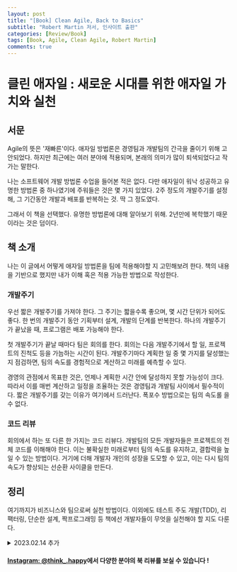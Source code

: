 ```yaml
---
layout: post
title: "[Book] Clean Agile, Back to Basics"
subtitle: "Robert Martin 저서, 인사이트 출판"
categories: [Review/Book]
tags: [Book, Agile, Clean Agile, Robert Martin]
comments: true
---
```


# 클린 애자일 : 새로운 시대를 위한 애자일 가치와 실천

## 서문

Agile의 뜻은 '재빠른'이다.
애자일 방법론은 경영팀과 개발팀의 간극을 줄이기 위해 고안되었다.
하지만 최근에는 여러 분야에 적용되며, 본래의 의미가 많이 퇴색되었다고 작가는 말한다.

나는 소프트웨어 개발 방법론 수업을 들어본 적은 없다.
다만 애자일이 워낙 성공하고 유명한 방법론 중 하나였기에 주워들은 것은 몇 가지 있었다.
2주 정도의 개발주기를 설정해, 그 기간동안 개발과 배포를 반복하는 것. 딱 그 정도였다.

그래서 이 책을 선택했다.
유명한 방법론에 대해 알아보기 위해.
2년만에 복학했기 때문이라는 것은 덤이다.

## 책 소개

나는 이 글에서 어떻게 애자일 방법론을 팀에 적용해야할 지 고민해보려 한다.
책의 내용을 기반으로 했지만 내가 이해 혹은 적용 가능한 방법으로 작성한다.

### 개발주기

우선 짧은 개발주기를 가져야 한다.
그 주기는 짧을수록 좋으며, 몇 시간 단위가 되어도 좋다.
한 번의 개발주기 동안 기획부터 설계, 개발의 단계를 반복한다.
하나의 개발주기가 끝났을 때, 프로그램은 배포 가능해야 한다.

첫 개발주기가 끝날 때마다 팀은 회의를 한다.
회의는 다음 개발주기에서 할 일, 프로젝트의 진척도 등을 가늠하는 시간이 된다.
개발주기마다 계획한 일 중 몇 가지를 달성했는지 점검하면, 팀의 속도를 경험적으로 계산하고 미래를 예측할 수 있다.

경영의 관점에서 목표한 것은, 언제나 계획한 시간 안에 달성하지 못할 가능성이 크다.
따라서 이를 매번 계산하고 일정을 조율하는 것은 경영팀과 개발팀 사이에서 필수적이다.
짧은 개발주기를 갖는 이유가 여기에서 드러난다.
폭포수 방법으로는 팀의 속도롤 을 수 없다.

### 코드 리뷰

회의에서 하는 또 다른 한 가지는 코드 리뷰다.
개발팀의 모든 개발자들은 프로젝트의 전체 코드를 이해해야 한다.
이는 불확실한 미래로부터 팀의 속도를 유지하고, 결합력을 높일 수 있는 방법이다.
거기에 더해 개발자 개인의 성장을 도모할 수 있고, 이는 다시 팀의 속도가 향상되는 선순환 사이클을 만든다.

## 정리

여기까지가 비즈니스와 팀으로써 실천 방법이다.
이외에도 테스트 주도 개발(TDD), 리팩터링, 단순한 설계, 짝프로그래밍 등 책에선 개발자들이 무엇을 실천해야 할 지도 다룬다.

<details markdown=1><summary>2023.02.14 추가</summary>

북스터디에서 이 책을 다룬 이후, 애자일에 비판적인 입장에 대해서도 들을 수 있었다.
대표적인 사례가 Spotify의 실패였다.
하지만 이는 애자일의 갈래 중 Squad 모델의 실패라는 점,
여러 조직에서 계속적으로 자신들에게 필요한 애자일의 요소를 부분적으로라도 도입한다는 점에서서
애자일은 프로그래머로서 숙지해야 하는 방법론이라는 생각이 여전히 든다.

</details>

#### [Instagram: @think_.happy](https://instagram.com/think_.happy)에서 다양한 분야의 북 리뷰를 보실 수 있습니다 !
